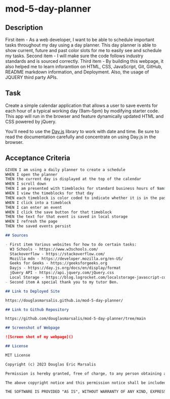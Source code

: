 # mod-5-day-planner

## Description

First item - As a web developer, I want to be able to schedule important tasks throughout my day using a day planner. This day planner is able to show current, future and past color slots for me to easily see and schedule my tasks.
Second item - I will make sure the code follows industry standards and is sourced correctly.
Third item - By building this webpage, it also helped me to learn inforamtion on HTML, CSS, JavaScript, Git, GitHub, README markdown information, and Deployment. Also, the usage of JQUERY third party APIs.

## Task

Create a simple calendar application that allows a user to save events for each hour of a typical working day (9am&ndash;5pm) by modifying starter code. This app will run in the browser and feature dynamically updated HTML and CSS powered by jQuery.

You'll need to use the [Day.js](https://day.js.org/en/) library to work with date and time. Be sure to read the documentation carefully and concentrate on using Day.js in the browser.

## Acceptance Criteria

```md
GIVEN I am using a daily planner to create a schedule
WHEN I open the planner
THEN the current day is displayed at the top of the calendar
WHEN I scroll down
THEN I am presented with timeblocks for standard business hours of 9am&ndash;5pm
WHEN I view the timeblocks for that day
THEN each timeblock is color coded to indicate whether it is in the past, present, or future
WHEN I click into a timeblock
THEN I can enter an event
WHEN I click the save button for that timeblock
THEN the text for that event is saved in local storage
WHEN I refresh the page
THEN the saved events persist

## Sources

- First item Various websites for how to do certain tasks:
  W3 Schools - https://www.w3schools.com/
  Stackoverflow - https://stackoverflow.com/
  Mozilla mdn - https://developer.mozilla.org/en-US/
  Geeks for Geeks - https://geeksforgeeks.org
  Dayjs - https://day.js.org/docs/en/display/format
  jQuery API - https://api.jquery.com/jQuery.css
  Local Storage - https://blog.logrocket.com/localstorage-javascript-complete-guide/
- Second item A special thank you to my tutor Ben.

## Link to Deployed Site

https://douglasmarsalis.github.io/mod-5-day-planner/

## Link to Github Repository

https://github.com/douglasmarsalis/mod-5-day-planner/tree/main

## Screenshot of Webpage

![Screen shot of my webpage]()

## License

MIT License

Copyright (c) 2023 Douglas Eric Marsalis

Permission is hereby granted, free of charge, to any person obtaining a copy of this software and associated documentation files (the "Software"), to deal in the Software without restriction, including without limitation the rights to use, copy, modify, merge, publish, distribute, sublicense, and/or sell copies of the Software, and to permit persons to whom the Software is furnished to do so, subject to the following conditions:

The above copyright notice and this permission notice shall be included in all copies or substantial portions of the Software.

THE SOFTWARE IS PROVIDED "AS IS", WITHOUT WARRANTY OF ANY KIND, EXPRESS OR IMPLIED, INCLUDING BUT NOT LIMITED TO THE WARRANTIES OF MERCHANTABILITY, FITNESS FOR A PARTICULAR PURPOSE AND NONINFRINGEMENT. IN NO EVENT SHALL THE AUTHORS OR COPYRIGHT HOLDERS BE LIABLE FOR ANY CLAIM, DAMAGES OR OTHER LIABILITY, WHETHER IN AN ACTION OF CONTRACT, TORT OR OTHERWISE, ARISING FROM, OUT OF OR IN CONNECTION WITH THE SOFTWARE OR THE USE OR OTHER DEALINGS IN THE SOFTWARE.
```
